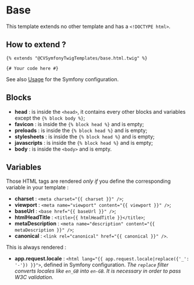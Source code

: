 # Base

This template extends no other template and has a `<!DOCTYPE html>`.


## How to extend ?

```twig
{% extends "@CVSymfonyTwigTemplates/base.html.twig" %}

{# Your code here #}
```

See also [Usage](../../README.md#Usage) for the Symfony configuration.


## Blocks

- **head** : is inside the `<head>`, it contains every other blocks and variables except the `{% block body %}`;
- **favicon** : is inside the `{% block head %}` and is empty;
- **preloads** : is inside the `{% block head %}` and is empty;
- **stylesheets** : is inside the `{% block head %}` and is empty;
- **javascripts** : is inside the `{% block head %}` and is empty;
- **body** : is inside the `<body>` and is empty.


## Variables

Those HTML tags are rendered *only if* you define the corresponding variable in your template :
- **charset** : `<meta charset="{{ charset }}" />`;
- **viewport** : `<meta name="viewport" content="{{ viewport }}" />`;
- **baseUrl** : `<base href="{{ baseUrl }}" />`;
- **htmlHeadTitle** : `<title>{{ htmlHeadTitle }}</title>`;
- **metaDescription** : `<meta name="description" content="{{ metaDescription }}" />`;
- **canonical** : `<link rel="canonical" href="{{ canonical }}" />`.

This is always rendered :
- **app.request.locale** : `<html lang="{{ app.request.locale|replace({'_': '-'}) }}">`, defined in Symfony configuration.
*The `replace` filter converts locales like `en_GB` into `en-GB`. It is necessary in order to pass W3C validation.*
